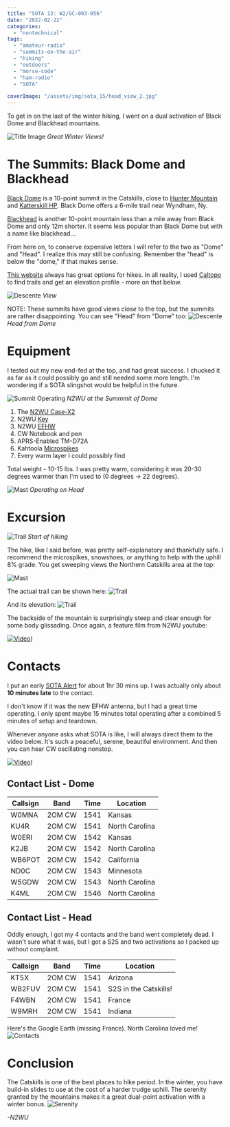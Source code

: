 ```yaml
---
title: "SOTA 13: W2/GC-003-056"
date: "2022-02-22"
categories:
  - "nontechnical"
tags:
  - "amateur-radio"
  - "summits-on-the-air"
  - "hiking"
  - "outdoors"
  - "morse-code"
  - "ham-radio"
  - "SOTA"

coverImage: "/assets/img/sota_15/head_view_2.jpg"
---
```


To get in on the last of the winter hiking, I went on a dual activation of Black Dome and Blackhead mountains.

![Title Image](/assets/img/sota_15/head_view_2.JPEG)
_Great Winter Views!_

# The Summits: Black Dome and Blackhead

[Black Dome](https://summits.sota.org.uk/summit/W2/GC-003) is a 10-point summit in the Catskills, close to [Hunter Mountain]() and [Katterskill HP](). Black Dome offers a 6-mile trail near Wyndham, Ny.

[Blackhead](https://summits.sota.org.uk/summit/W2/GC-056) is another 10-point mountain less than a mile away from Black Dome and only 12m shorter. It seems less popular than Black Dome but with a name like blackhead...

From here on, to conserve expensive letters I will refer to the two as "Dome" and "Head". I realize this may still be confusing. Remember the "head" is below the "dome," if that makes sense.

[This website](http://catskillmountaineer.com/WB-bkmtnrange.html) always has great options for hikes. In all reality, I used [Caltopo](https://caltopo.com/m/1QD15) to find trails and get an elevation profile - more on that below.

![Descente](/assets/img/sota_15/dome_view.jpg)
_View_

NOTE: These summits have good views _close_ to the top, but the summits are rather disappointing. You can see "Head" from "Dome" too:
![Descente](/assets/img/sota_15/head_from_dome.JPEG)
_Head from Dome_

# Equipment

I tested out my new end-fed at the top, and had great success. I chucked it as far as it could possibly go and still needed some more length. I'm wondering if a SOTA slingshot would be helpful in the future.

![Summit Operating](/assets/img/sota_15/dome_operate.JPEG)
_N2WU at the Summmit of Dome_

1. The [N2WU Case-X2](https://www.n2wu.com/2021-11-25-n2wu-case-x2/)
2. N2WU [Key](https://www.n2wu.com/2022-01-08-2021-odds-and-ends/)
4. N2WU [EFHW](https://www.n2wu.com/2022-01-08-2021-odds-and-ends/)
5. CW Notebook and pen
6. APRS-Enabled TM-D72A
7. Kahtoola [Microspikes](https://kahtoola.com/product/microspikes/)
8. Every warm layer I could possibly find


Total weight - 10-15 lbs. I was pretty warm, considering it was 20-30 degrees warmer than I'm used to (0 degrees -> 22 degrees).

![Mast](/assets/img/sota_15/head_op.JPEG)
_Operating on Head_


# Excursion

![Trail](/assets/img/sota_15/hiking.JPEG)
_Start of hiking_

The hike, like I said before, was pretty self-explanatory and thankfully safe. I recommend the microspikes, snowshoes, or anything to help with the uphill 8% grade. You get sweeping views the Northern Catskills area at the top:

![Mast](/assets/img/sota_15/dome_view.JPEG)

The actual trail can be shown here:
![Trail](/assets/img/sota_15/trail.PNG)

And its elevation:
![Trail](/assets/img/sota_15/elv.PNG)

The backside of the mountain is surprisingly steep and clear enough for some body glissading. Once again, a feature film from N2WU youtube:

[![Video](https://i9.ytimg.com/vi/mIcJC7x1iUI/mq2.jpg?sqp=CPTP0ZAG&rs=AOn4CLDZL2EINjv6s_1Py-TbfmPKVncYwAQ)](https://www.youtube.com/watch?v=mIcJC7x1iUI))


# Contacts

I put an early [SOTA Alert](https://sotawatch.sota.org.uk/en/) for about 1hr 30 mins up. I was actually only about **10 minutes late** to the contact.

I don't know if it was the new EFHW antenna, but I had a great time operating. I only spent maybe 15 minutes total operating after a combined 5 minutes of setup and teardown.

Whenever anyone asks what SOTA is like, I will always direct them to the video below. It's such a peaceful, serene, beautiful environment. And then you can hear CW oscillating nonstop.

[![Video](https://i9.ytimg.com/vi/Ve8IEiysPhk/mq2.jpg?sqp=CPjW0ZAG&rs=AOn4CLBDjqTwaRX_WcynShBcgxZmJDaNsA)](https://youtu.be/Ve8IEiysPhk))

## Contact List - Dome

| Callsign     | Band     | Time | Location |
|--------------|-----------|------------|----|
| W0MNA | 2OM CW | 1541 | Kansas |
| KU4R | 2OM CW | 1541 | North Carolina |
| W0ERI | 2OM CW | 1542 | Kansas |
| K2JB | 2OM CW | 1542 | North Carolina |
| WB6POT | 2OM CW | 1542 | California |
| ND0C | 2OM CW | 1543 | Minnesota |
| W5GDW | 2OM CW | 1543 | North Carolina |
| K4ML | 2OM CW | 1546 | North Carolina |



## Contact List - Head

Oddly enough, I got my 4 contacts and the band went completely dead. I wasn't sure what it was, but I got a S2S and two activations so I packed up without complaint.

| Callsign     | Band     | Time | Location |
|--------------|-----------|------------|----|
| KT5X | 2OM CW | 1541 | Arizona |
| WB2FUV | 2OM CW | 1541 | S2S in the Catskills! |
| F4WBN | 2OM CW | 1541 | France |
| W9MRH | 2OM CW | 1541 | Indiana|

Here's the Google Earth (missing France). North Carolina loved me!
![Contacts](/assets/img/sota_15/GEarth.PNG)

# Conclusion

The Catskills is one of the best places to hike period. In the winter, you have build-in slides to use at the cost of a harder trudge uphill. The serenity granted by the mountains makes it a great dual-point activation with a winter bonus.
![Serenity](https://media1.tenor.com/images/888ff425e32fb0b57e54c6201c20aaf9/tenor.gif)

_-N2WU_
